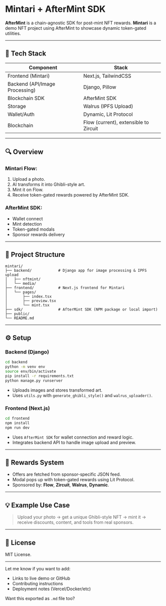 # Mintari + AfterMint SDK

**AfterMint** is a chain-agnostic SDK for post-mint NFT rewards.
**Mintari** is a demo NFT project using AfterMint to showcase dynamic token-gated utilities.

---

## 🧩 Tech Stack

| Component                      | Stack                                 |
| ------------------------------ | ------------------------------------- |
| Frontend (Mintari)             | Next.js, TailwindCSS                  |
| Backend (API/Image Processing) | Django, Pillow                        |
| Blockchain SDK                 | AfterMint SDK                         |
| Storage                        | Walrus (IPFS Upload)                  |
| Wallet/Auth                    | Dynamic, Lit Protocol                 |
| Blockchain                     | Flow (current), extensible to Zircuit |

---

## 🔍 Overview

### Mintari Flow:

1. Upload a photo.
2. AI transforms it into Ghibli-style art.
3. Mint it on Flow.
4. Receive token-gated rewards powered by AfterMint SDK.

### AfterMint SDK:

* Wallet connect
* Mint detection
* Token-gated modals
* Sponsor rewards delivery

---

## 📁 Project Structure

```
mintari/
├── backend/            # Django app for image processing & IPFS upload
│   ├── nftmint/
│   └── media/
├── frontend/           # Next.js frontend for Mintari
│   └── pages/
│       ├── index.tsx
│       ├── preview.tsx
│       └── mint.tsx
├── sdk/                # AfterMint SDK (NPM package or local import)
├── public/
└── README.md
```

---

## ⚙️ Setup

### Backend (Django)

```bash
cd backend
python -m venv env
source env/bin/activate
pip install -r requirements.txt
python manage.py runserver
```

* Uploads images and stores transformed art.
* Uses `utils.py` with `generate_ghibli_style()` and `walrus_uploader()`.

### Frontend (Next.js)

```bash
cd frontend
npm install
npm run dev
```

* Uses `AfterMint SDK` for wallet connection and reward logic.
* Integrates backend API to handle image upload and preview.

---

## 🎁 Rewards System

* Offers are fetched from sponsor-specific JSON feed.
* Modal pops up with token-gated rewards using Lit Protocol.
* Sponsored by: **Flow**, **Zircuit**, **Walrus**, **Dynamic**.

---

## 💡 Example Use Case

> Upload your photo → get a unique Ghibli-style NFT → mint it → receive discounts, content, and tools from real sponsors.

---

## 📜 License

MIT License.

---

Let me know if you want to add:

* Links to live demo or GitHub
* Contributing instructions
* Deployment notes (Vercel/Docker/etc)

Want this exported as `.md` file too?
